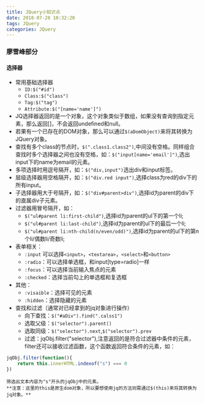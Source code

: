 ```yaml
---
title: JQuery小知识点
date: 2018-07-28 10:32:20
tags: JQuery
categories: JQuery
---
```

### 廖雪峰部分
#### 选择器
- 常用基础选择器
	- `ID:$("#id")`
	- `Class:$("class")`
	- `Tag:$("tag")`
	- `Attribute:$("[name='name']")`
- JQ选择器返回的是一个对象，这个对象类似于数组，如果没有查询到指定元素，那么返回[]，不会返回undefined和null。
- 若果有一个已存在的DOM对象，那么可以通过`$(aDomObject)`来将其转换为JQuery对象。
- 查找有多个class的节点时，`$(".class1.class2")`,中间没有空格。同样组合查找时多个选择器之间也没有空格，如：`$("input[name='email']")`,选出input下的name为email的元素。
- 多项选择时用逗号隔开，如：`$("div,input")`选出div和input标签。
- 层级选择器用空格隔开，如：`$("div.red input")`,选择class为red的div下的所有input。
- 子选择器用大于号隔开，如：`$("div#parent>div")`,选择id为parent的div下的直属div子元素。
- 过滤器用冒号隔开，如：
	- `$("ul#parent li:first-child")`,选择id为parent的ul下的第一个li;
	- `$("ul#parent li:last-child")`,选择id为parent的ul下的最后一个li;
	- `$("ul#parent li:nth-child(n/even/odd)")`,选择id为parent的ul下的第n个li/偶数li/奇数li;
- 表单相关：
	- `:input` 可以选择`<input>`，`<textarea>`，`<select>`和`<button>`
	- `:radio`：可以选择单选框，和input[type=radio]一样
	- `:focus`：可以选择当前输入焦点的元素
	- `:checked`：选择当前勾上的单选框和复选框
- 其他：
	- `:visaible`：选择可见的元素
	- `:hidden`：选择隐藏的元素
- 查找和过滤（通常对已经拿到的jq对象进行操作）
	- 向下查找：`$("#aDiv").find(".calss1")`
	- 选取父级：`$("selector").parent()`
	- 选取同级：`$("selector").next`,`$("selector").prev`
	- 过滤：jqObj.filter("selector"),注意返回的是符合过滤器中条件的元素，filter还可以接收过滤函数，这个函数返回符合条件的元素，如：
``` javascript
jqObj.filter(function(){
    return this.innerHTML.indexof("s") === 0
})
```
	筛选出文本内容为"s"开头的jqObj中的元素。
	**注意：这里的this是原生dom对象，所以要想使用jq的方法则需通过$(this)来将其转换为jq对象。**